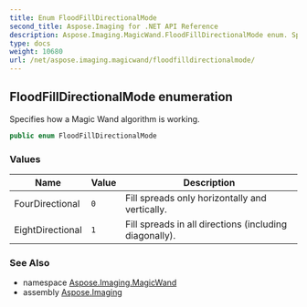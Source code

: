 ```yaml
---
title: Enum FloodFillDirectionalMode
second_title: Aspose.Imaging for .NET API Reference
description: Aspose.Imaging.MagicWand.FloodFillDirectionalMode enum. Specifies how a Magic Wand algorithm is working
type: docs
weight: 10680
url: /net/aspose.imaging.magicwand/floodfilldirectionalmode/
---
```

## FloodFillDirectionalMode enumeration

Specifies how a Magic Wand algorithm is working.

```csharp
public enum FloodFillDirectionalMode
```

### Values

| Name | Value | Description |
| --- | --- | --- |
| FourDirectional | `0` | Fill spreads only horizontally and vertically. |
| EightDirectional | `1` | Fill spreads in all directions (including diagonally). |

### See Also

* namespace [Aspose.Imaging.MagicWand](../../aspose.imaging.magicwand/)
* assembly [Aspose.Imaging](../../)


